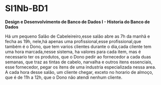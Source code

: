 # SI1Nb-BD1

**Design e Desenvolvimento de Banco de Dados I - Historia do Banco de Dados**

Há um pequeno Salão de Cabeleireiro,esse salão abre as 7h da manhã e fecha as 19h, nele,há apenas uma profissional,esse profissional,que também é o Dono, que tem  varios clientes durante o dia,cada cliente tem uma hora marcada,nesse sistema, ha valores para cada item, mas é necessario ter os produtos, que o Dono pedir ao fornecedor a cada duas semanas, que traz as tintas de cabelo, narvalha e outros itens essenciais, esse fornecedor, pegar os itens de uma industria especializada nessa area.
A cada hora desse salão, um cliente chegar, exceto no horario de almoço, que é de 11h a 12h, que o Dono não atendi nenhum cliente.

